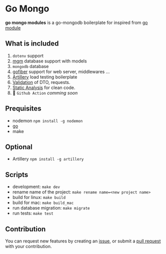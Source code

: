 # Go Mongo

**go mongo modules** is a go-mongodb boilerplate for inspired from [go module](https://github.com/amrebada/go-modules)

## What is included

1. `dotenv` support
2. [mgm](https://github.com/Kamva/mgm) database support with models
3. `mongodb` database
4. [gofiber](https://gofiber.io/) support for web server, middlewares ...
5. [Artillery](https://www.artillery.io/) load testing boilerplate
6. [Validation](https://github.com/go-ozzo/ozzo-validation) of DTO, requests.
7. [Static Analysis](https://staticcheck.dev/docs/getting-started) for clean code.
8. 🔎 `Github Action` _comming soon_

## Prequisites

- nodemon `npm install -g nodemon`
- [go](https://golang.org/doc/install)
- make

## Optional

- Artillery `npm install -g artillery`

## Scripts

- development: `make dev`
- rename name of the project: `make rename name=<new project name>`
- build for linux: `make build`
- build for mac: `make build_mac`
- run database migration: `make migrate`
- run tests: `make test`

## Contribution

You can request new features by creating an [issue](https://github.com/Yasir900aslam/go_mongo_modules/issues), or submit a [pull request](https://github.com/Yasir900aslam/go_mongo_modules/pulls) with your contribution.
